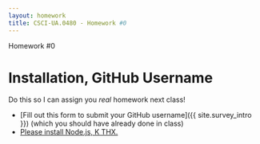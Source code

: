 ```yaml
---
layout: homework
title: CSCI-UA.0480 - Homework #0
---
```


<div class="panel panel-default">
	<div class="panel-heading">Homework #0</div>
	<div class="panel-body" markdown="block">

# Installation, GitHub Username

Do this so I can assign you _real_ homework next class!

* [Fill out this form to submit your GitHub username]({{ site.survey_intro }}) (which you should have already done in class)
* [Please install Node.js, K THX.](../slides/01/intro.html#/24)
</div>

</div>


